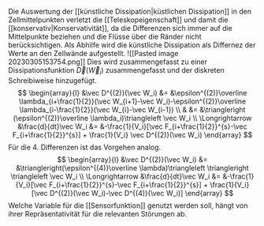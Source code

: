 Die Auswertung der [[künstliche Dissipation|küstlichen Dissipation]] in den Zellmittelpunkten verletzt die [[Teleskopeigenschaft]] und damit die [[konservativ|Konservativität]], da die Differenzen sich immer auf die Mittelpunkte beziehen und die Flüsse über die Ränder nicht berücksichtigen. 
Als Abhilfe wird die künstliche Dissipation als Differnez der Werte an den Zellwände aufgestellt.
![[Pasted image 20230305153754.png]]
Dies wird zusammengefasst zu einer Dissipationsfunktion $\vec D(\vec W_i)$ zusammengefasst und der diskreten Schreibiweise hinzugefügt.
$$
\begin{array}{l}
	&\vec D^{(2)}(\vec W_i) &= &\epsilon^{(2)}\overline \lambda_{i+\frac{1}{2}}(\vec W_{i+1}-\vec W_i)-\epsilon^{(2)}\overline \lambda_{i-\frac{1}{2}}(\vec W_{i}-\vec W_{i-1}) \\
	& &= &\triangleright (\epsilon^{(2)}\overline \lambda_i)\triangleleft \vec W_i \\
	\Longrightarrow &\frac{d}{dt}\vec W_i &= &-\frac{1}{V_i}[\vec F_{i+\frac{1}{2}}^{s}-\vec F_{i+\frac{1}{2}}^{s}] + \frac{1}{V_i} \vec D^{(2)}(\vec W_i)
\end{array} 
$$
Für  die 4. Differenzen ist das Vorgehen analog. 
$$
\begin{array}{l}
	&\vec D^{(2)}(\vec W_i) &= &\triangleright(\epsilon^{(4)}\overline \lambda)\triangleleft \triangleright \triangleleft \vec W_i \\
	\Longrightarrow &\frac{d}{dt}\vec W_i &= &-\frac{1}{V_i}[\vec F_{i+\frac{1}{2}}^{s}-\vec F_{i+\frac{1}{2}}^{s}] + \frac{1}{V_i} [\vec D^{(2)}(\vec W_i)-\vec D^{(4)}(\vec W_i)]
\end{array}
$$
Welche Variable für die [[Sensorfunktion]] genutzt werden soll, hängt von ihrer Repräsentativität für die relevanten Störungen ab.